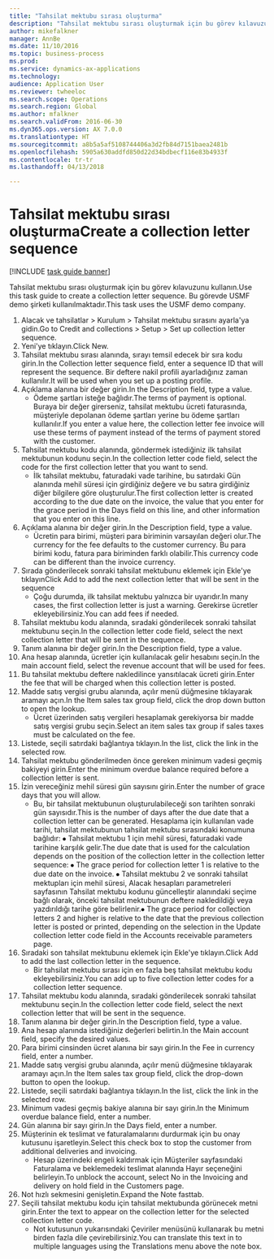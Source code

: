 ```yaml
--- 
title: "Tahsilat mektubu sırası oluşturma"
description: "Tahsilat mektubu sırası oluşturmak için bu görev kılavuzunu kullanın."
author: mikefalkner
manager: AnnBe
ms.date: 11/10/2016
ms.topic: business-process
ms.prod: 
ms.service: dynamics-ax-applications
ms.technology: 
audience: Application User
ms.reviewer: twheeloc
ms.search.scope: Operations
ms.search.region: Global
ms.author: mfalkner
ms.search.validFrom: 2016-06-30
ms.dyn365.ops.version: AX 7.0.0
ms.translationtype: HT
ms.sourcegitcommit: a8b5a5af5108744406a3d2fb84d7151baea2481b
ms.openlocfilehash: 5905a630addfd850d22d34bdbecf116e83b4933f
ms.contentlocale: tr-tr
ms.lasthandoff: 04/13/2018

---
```

# <a name="create-a-collection-letter-sequence"></a><span data-ttu-id="0a02f-103">Tahsilat mektubu sırası oluşturma</span><span class="sxs-lookup"><span data-stu-id="0a02f-103">Create a collection letter sequence</span></span>

[!INCLUDE [task guide banner](../../includes/task-guide-banner.md)]

<span data-ttu-id="0a02f-104">Tahsilat mektubu sırası oluşturmak için bu görev kılavuzunu kullanın.</span><span class="sxs-lookup"><span data-stu-id="0a02f-104">Use this task guide to create a collection letter sequence.</span></span> <span data-ttu-id="0a02f-105">Bu görevde USMF demo şirketi kullanılmaktadır.</span><span class="sxs-lookup"><span data-stu-id="0a02f-105">This task uses the USMF demo company.</span></span>

1. <span data-ttu-id="0a02f-106">Alacak ve tahsilatlar > Kurulum > Tahsilat mektubu sırasını ayarla'ya gidin.</span><span class="sxs-lookup"><span data-stu-id="0a02f-106">Go to Credit and collections > Setup > Set up collection letter sequence.</span></span>
2. <span data-ttu-id="0a02f-107">Yeni'ye tıklayın.</span><span class="sxs-lookup"><span data-stu-id="0a02f-107">Click New.</span></span>
3. <span data-ttu-id="0a02f-108">Tahsilat mektubu sırası alanında, sırayı temsil edecek bir sıra kodu girin.</span><span class="sxs-lookup"><span data-stu-id="0a02f-108">In the Collection letter sequence field, enter a sequence ID that will represent the sequence.</span></span> <span data-ttu-id="0a02f-109">Bir deftere nakil profili ayarladığınız zaman kullanılır.</span><span class="sxs-lookup"><span data-stu-id="0a02f-109">It will be used when you set up a posting profile.</span></span>
4. <span data-ttu-id="0a02f-110">Açıklama alanına bir değer girin.</span><span class="sxs-lookup"><span data-stu-id="0a02f-110">In the Description field, type a value.</span></span>
    * <span data-ttu-id="0a02f-111">Ödeme şartları isteğe bağlıdır.</span><span class="sxs-lookup"><span data-stu-id="0a02f-111">The terms of payment is optional.</span></span> <span data-ttu-id="0a02f-112">Buraya bir değer girerseniz, tahsilat mektubu ücreti faturasında, müşteriyle depolanan ödeme şartları yerine bu ödeme şartları kullanılır.</span><span class="sxs-lookup"><span data-stu-id="0a02f-112">If you enter a value here, the collection letter fee invoice will use these terms of payment instead of the terms of payment stored with the customer.</span></span>  
5. <span data-ttu-id="0a02f-113">Tahsilat mektubu kodu alanında, göndermek istediğiniz ilk tahsilat mektubunun kodunu seçin.</span><span class="sxs-lookup"><span data-stu-id="0a02f-113">In the collection letter code field, select the code for the first collection letter that you want to send.</span></span>
    * <span data-ttu-id="0a02f-114">İlk tahsilat mektubu, faturadaki vade tarihine, bu satırdaki Gün alanında mehil süresi için girdiğiniz değere ve bu satıra girdiğiniz diğer bilgilere göre oluşturulur.</span><span class="sxs-lookup"><span data-stu-id="0a02f-114">The first collection letter is created according to the due date on the invoice, the value that you enter for the grace period in the Days field on this line, and other information that you enter on this line.</span></span>  
6. <span data-ttu-id="0a02f-115">Açıklama alanına bir değer girin.</span><span class="sxs-lookup"><span data-stu-id="0a02f-115">In the Description field, type a value.</span></span>
    * <span data-ttu-id="0a02f-116">Ücretin para birimi, müşteri para biriminin varsayılan değeri olur.</span><span class="sxs-lookup"><span data-stu-id="0a02f-116">The currency for the fee defaults to the customer currency.</span></span> <span data-ttu-id="0a02f-117">Bu para birimi kodu, fatura para biriminden farklı olabilir.</span><span class="sxs-lookup"><span data-stu-id="0a02f-117">This currency code can be different than the invoice currency.</span></span>  
7. <span data-ttu-id="0a02f-118">Sırada gönderilecek sonraki tahsilat mektubunu eklemek için Ekle'ye tıklayın</span><span class="sxs-lookup"><span data-stu-id="0a02f-118">Click Add to add the next collection letter that will be sent in the sequence</span></span>
    * <span data-ttu-id="0a02f-119">Çoğu durumda, ilk tahsilat mektubu yalnızca bir uyarıdır.</span><span class="sxs-lookup"><span data-stu-id="0a02f-119">In many cases, the first collection letter is just a warning.</span></span> <span data-ttu-id="0a02f-120">Gerekirse ücretler ekleyebilirsiniz.</span><span class="sxs-lookup"><span data-stu-id="0a02f-120">You can add fees if needed.</span></span>  
8. <span data-ttu-id="0a02f-121">Tahsilat mektubu kodu alanında, sıradaki gönderilecek sonraki tahsilat mektubunu seçin.</span><span class="sxs-lookup"><span data-stu-id="0a02f-121">In the collection letter code field, select the next collection letter that will be sent in the sequence.</span></span>
9. <span data-ttu-id="0a02f-122">Tanım alanına bir değer girin.</span><span class="sxs-lookup"><span data-stu-id="0a02f-122">In the Description field, type a value.</span></span>
10. <span data-ttu-id="0a02f-123">Ana hesap alanında, ücretler için kullanılacak gelir hesabını seçin.</span><span class="sxs-lookup"><span data-stu-id="0a02f-123">In the main account field, select the revenue account that will be used for fees.</span></span>
11. <span data-ttu-id="0a02f-124">Bu tahsilat mektubu deftere nakledilince yansıtılacak ücreti girin.</span><span class="sxs-lookup"><span data-stu-id="0a02f-124">Enter the fee that will be charged when this collection letter is posted.</span></span>
12. <span data-ttu-id="0a02f-125">Madde satış vergisi grubu alanında, açılır menü düğmesine tıklayarak aramayı açın.</span><span class="sxs-lookup"><span data-stu-id="0a02f-125">In the Item sales tax group field, click the drop down button to open the lookup.</span></span>
    * <span data-ttu-id="0a02f-126">Ücret üzerinden satış vergileri hesaplamak gerekiyorsa bir madde satış vergisi grubu seçin.</span><span class="sxs-lookup"><span data-stu-id="0a02f-126">Select an item sales tax group if sales taxes must be calculated on the fee.</span></span>  
13. <span data-ttu-id="0a02f-127">Listede, seçili satırdaki bağlantıya tıklayın.</span><span class="sxs-lookup"><span data-stu-id="0a02f-127">In the list, click the link in the selected row.</span></span>
14. <span data-ttu-id="0a02f-128">Tahsilat mektubu gönderilmeden önce gereken minimum vadesi geçmiş bakiyeyi girin.</span><span class="sxs-lookup"><span data-stu-id="0a02f-128">Enter the minimum overdue balance required before a collection letter is sent.</span></span>
15. <span data-ttu-id="0a02f-129">İzin vereceğiniz mehil süresi gün sayısını girin.</span><span class="sxs-lookup"><span data-stu-id="0a02f-129">Enter the number of grace days that you will allow.</span></span>
    * <span data-ttu-id="0a02f-130">Bu, bir tahsilat mektubunun oluşturulabileceği son tarihten sonraki gün sayısıdır.</span><span class="sxs-lookup"><span data-stu-id="0a02f-130">This is the number of days after the due date that a collection letter can be generated.</span></span> <span data-ttu-id="0a02f-131">Hesaplama için kullanılan vade tarihi, tahsilat mektubunun tahsilat mektubu sırasındaki konumuna bağlıdır:   ⦁    Tahsilat mektubu 1 için mehil süresi, faturadaki vade tarihine karşılık gelir.</span><span class="sxs-lookup"><span data-stu-id="0a02f-131">The due date that is used for the calculation depends on the position of the collection letter in the collection letter sequence:   ⦁    The grace period for collection letter 1 is relative to the due date on the invoice.</span></span>  <span data-ttu-id="0a02f-132">⦁ Tahsilat mektubu 2 ve sonraki tahsilat mektupları için mehil süresi, Alacak hesapları parametreleri sayfasının Tahsilat mektubu kodunu güncelleştir alanındaki seçime bağlı olarak, önceki tahsilat mektubunun deftere nakledildiği veya yazdırıldığı tarihe göre belirlenir.</span><span class="sxs-lookup"><span data-stu-id="0a02f-132">⦁ The grace period for collection letters 2 and higher is relative to the date that the previous collection letter is posted or printed, depending on the selection in the Update collection letter code field in the Accounts receivable parameters page.</span></span>  
16. <span data-ttu-id="0a02f-133">Sıradaki son tahsilat mektubunu eklemek için Ekle'ye tıklayın.</span><span class="sxs-lookup"><span data-stu-id="0a02f-133">Click Add to add the last collection letter in the sequence.</span></span>
    * <span data-ttu-id="0a02f-134">Bir tahsilat mektubu sırası için en fazla beş tahsilat mektubu kodu ekleyebilirsiniz.</span><span class="sxs-lookup"><span data-stu-id="0a02f-134">You can add up to five collection letter codes for a collection letter sequence.</span></span>  
17. <span data-ttu-id="0a02f-135">Tahsilat mektubu kodu alanında, sıradaki gönderilecek sonraki tahsilat mektubunu seçin.</span><span class="sxs-lookup"><span data-stu-id="0a02f-135">In the collection letter code field, select the next collection letter that will be sent in the sequence.</span></span>
18. <span data-ttu-id="0a02f-136">Tanım alanına bir değer girin.</span><span class="sxs-lookup"><span data-stu-id="0a02f-136">In the Description field, type a value.</span></span>
19. <span data-ttu-id="0a02f-137">Ana hesap alanında istediğiniz değerleri belirtin.</span><span class="sxs-lookup"><span data-stu-id="0a02f-137">In the Main account field, specify the desired values.</span></span>
20. <span data-ttu-id="0a02f-138">Para birimi cinsinden ücret alanına bir sayı girin.</span><span class="sxs-lookup"><span data-stu-id="0a02f-138">In the Fee in currency field, enter a number.</span></span>
21. <span data-ttu-id="0a02f-139">Madde satış vergisi grubu alanında, açılır menü düğmesine tıklayarak aramayı açın.</span><span class="sxs-lookup"><span data-stu-id="0a02f-139">In the Item sales tax group field, click the drop-down button to open the lookup.</span></span>
22. <span data-ttu-id="0a02f-140">Listede, seçili satırdaki bağlantıya tıklayın.</span><span class="sxs-lookup"><span data-stu-id="0a02f-140">In the list, click the link in the selected row.</span></span>
23. <span data-ttu-id="0a02f-141">Minimum vadesi geçmiş bakiye alanına bir sayı girin.</span><span class="sxs-lookup"><span data-stu-id="0a02f-141">In the Minimum overdue balance field, enter a number.</span></span>
24. <span data-ttu-id="0a02f-142">Gün alanına bir sayı girin.</span><span class="sxs-lookup"><span data-stu-id="0a02f-142">In the Days field, enter a number.</span></span>
25. <span data-ttu-id="0a02f-143">Müşterinin ek teslimat ve faturalamalarını durdurmak için bu onay kutusunu işaretleyin.</span><span class="sxs-lookup"><span data-stu-id="0a02f-143">Select this check box to stop the customer from additional deliveries and invoicing.</span></span>
    * <span data-ttu-id="0a02f-144">Hesap üzerindeki engeli kaldırmak için Müşteriler sayfasındaki Faturalama ve beklemedeki teslimat alanında Hayır seçeneğini belirleyin.</span><span class="sxs-lookup"><span data-stu-id="0a02f-144">To unblock the account, select No in the Invoicing and delivery on hold field in the Customers page.</span></span>  
26. <span data-ttu-id="0a02f-145">Not hızlı sekmesini genişletin.</span><span class="sxs-lookup"><span data-stu-id="0a02f-145">Expand the Note fasttab.</span></span>
27. <span data-ttu-id="0a02f-146">Seçili tahsilat mektubu kodu için tahsilat mektubunda görünecek metni girin.</span><span class="sxs-lookup"><span data-stu-id="0a02f-146">Enter the text to appear on the collection letter for the selected collection letter code.</span></span>
    * <span data-ttu-id="0a02f-147">Not kutusunun yukarısındaki Çeviriler menüsünü kullanarak bu metni birden fazla dile çevirebilirsiniz.</span><span class="sxs-lookup"><span data-stu-id="0a02f-147">You can translate this text in to multiple languages using the Translations menu above the note box.</span></span>  


